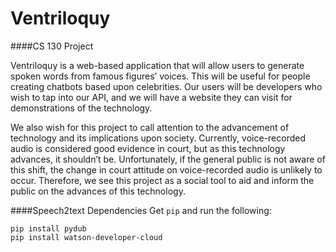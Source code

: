 # Ventriloquy
####CS 130 Project

  Ventriloquy is a web-based application that will allow users to generate spoken words from famous figures’ voices. This will be useful for people creating chatbots based upon celebrities. Our users will be developers who wish to tap into our API, and we will have a website they can visit for demonstrations of the technology.

  We also wish for this project to call attention to the advancement of technology and its implications upon society. Currently, voice-recorded audio is considered good evidence in court, but as this technology advances, it shouldn’t be. Unfortunately, if the general public is not aware of this shift, the change in court attitude on voice-recorded audio is unlikely to occur. Therefore, we see this project as a social tool to aid and inform the public on the advances of this technology.

####Speech2text Dependencies
Get `pip` and run the following:
```
pip install pydub
pip install watson-developer-cloud
```